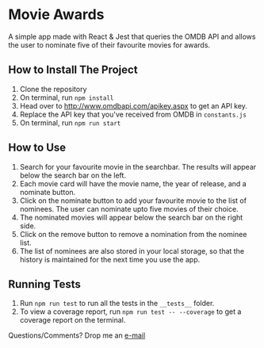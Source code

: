 # Movie Awards

A simple app made with React & Jest that queries the OMDB API and allows the user to nominate five of their favourite movies for awards.

## How to Install The Project
1. Clone the repository 
2. On terminal, run `npm install` 
3. Head over to http://www.omdbapi.com/apikey.aspx to get an API key. 
4. Replace the API key that you've received from OMDB in `constants.js`
5. On terminal, run `npm run start`

## How to Use
1. Search for your favourite movie in the searchbar. The results will appear below the search bar on the left.
2. Each movie card will have the movie name, the year of release, and a nominate button. 
3. Click on the nominate button to add your favourite movie to the list of nominees. The user can nominate upto five movies of their choice. 
4. The nominated movies will appear below the search bar on the right side. 
5. Click on the remove button to remove a nomination from the nominee list. 
6. The list of nominees are also stored in your local storage, so that the history is maintained for the next time you use the app. 

## Running Tests
1. Run `npm run test` to run all the tests in the `__tests__` folder.
2. To view a coverage report, run `npm run test -- --coverage` to get a coverage report on the terminal. 

Questions/Comments? Drop me an [e-mail](mailto:sreeraagmohan@gmail.com)